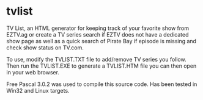 # tvlist
TV List, an HTML generator for keeping track of your favorite show from EZTV.ag or create a TV series search 
if EZTV does not have a dedicated show page as well as a quick search of Pirate Bay if episode is missing and 
check show status on TV.com.

To use, modify the TVLIST.TXT file to add/remove TV series you follow.  Then run the TVLIST.EXE to generate a 
TVLIST.HTM file you can then open in your web browser.  

Free Pascal 3.0.2 was used to compile this source code.  Has been tested in Win32 and Linux targets.
